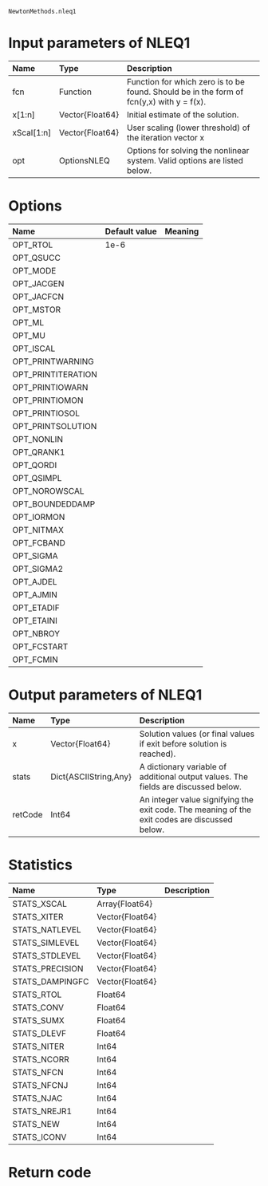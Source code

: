 ```@docs
NewtonMethods.nleq1
```
Input parameters of NLEQ1
=========================
| Name       | Type                      | Description|
|:-----------|:--------------------------|:-----------|
| fcn        | Function                  | Function for which zero is to be found. Should be in the form of fcn(y,x) with y = f(x). |
| x[1:n]     | Vector&#123;Float64&#125; | Initial estimate of the solution.                                                        |
| xScal[1:n] | Vector&#123;Float64&#125; | User scaling (lower threshold) of the iteration vector x                                 |
| opt        | OptionsNLEQ               | Options for solving the nonlinear system. Valid options are listed below.                |

Options
=======
| Name               | Default value   | Meaning |
|:-------------------|:----------------|:------------|
| OPT_RTOL           | 1e-6 |  |
| OPT_QSUCC          |  |  |
| OPT_MODE           |  |  |
| OPT_JACGEN         |  |  |
| OPT_JACFCN         |  |  |
| OPT_MSTOR          |  |  |
| OPT_ML             |  |  |
| OPT_MU             |  |  |
| OPT_ISCAL          |  |  |
| OPT_PRINTWARNING   |  |  |
| OPT_PRINTITERATION |  |  |
| OPT_PRINTIOWARN    |  |  |
| OPT_PRINTIOMON     |  |  |
| OPT_PRINTIOSOL     |  |  |
| OPT_PRINTSOLUTION  |  |  |
| OPT_NONLIN         |  |  |
| OPT_QRANK1         |  |  |
| OPT_QORDI          |  |  |
| OPT_QSIMPL         |  |  |
| OPT_NOROWSCAL      |  |  |
| OPT_BOUNDEDDAMP    |  |  |
| OPT_IORMON         |  |  |
| OPT_NITMAX         |  |  |
| OPT_FCBAND         |  |  |
| OPT_SIGMA          |  |  |
| OPT_SIGMA2         |  |  |
| OPT_AJDEL          |  |  |
| OPT_AJMIN          |  |  |
| OPT_ETADIF         |  |  |
| OPT_ETAINI         |  |  |
| OPT_NBROY          |  |  |
| OPT_FCSTART        |  |  |
| OPT_FCMIN          |  |  |

Output parameters of NLEQ1
==========================
| Name    | Type                            | Description |
|:--------|:--------------------------------|:------------|
| x       | Vector&#123;Float64&#125;       | Solution values (or final values if exit before solution is reached). |
| stats   | Dict&#123;ASCIIString,Any&#125; | A dictionary variable of additional output values. The fields are discussed below. |
| retCode | Int64                           | An integer value signifying the exit code. The meaning of the exit codes are discussed below. |

Statistics
==========
| Name            | Type            | Description |
|:----------------|:----------------|:------------|
| STATS_XSCAL     | Array{Float64}  |             |
| STATS_XITER     | Vector{Float64} |             |
| STATS_NATLEVEL  | Vector{Float64} |             |
| STATS_SIMLEVEL  | Vector{Float64} |             |
| STATS_STDLEVEL  | Vector{Float64} |             |
| STATS_PRECISION | Vector{Float64} |             |
| STATS_DAMPINGFC | Vector{Float64} |             |
| STATS_RTOL      | Float64         |             |
| STATS_CONV      | Float64         |             |
| STATS_SUMX      | Float64         |             |
| STATS_DLEVF     | Float64         |             |
| STATS_NITER     | Int64           |             |
| STATS_NCORR     | Int64           |             |
| STATS_NFCN      | Int64           |             |
| STATS_NFCNJ     | Int64           |             |
| STATS_NJAC      | Int64           |             |
| STATS_NREJR1    | Int64           |             |
| STATS_NEW       | Int64           |             |
| STATS_ICONV     | Int64           |             |

Return code
===========
